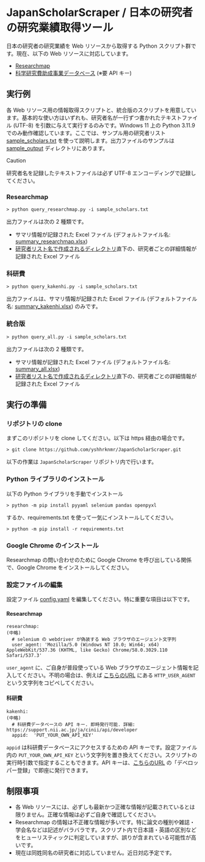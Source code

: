 # JapanScholarScraper / 日本の研究者の研究業績取得ツール
日本の研究者の研究業績を Web リソースから取得する Python スクリプト群です。現在、以下の Web リソースに対応しています。
* [Researchmap](https://researchmap.jp/)
* [科学研究費助成事業データベース](https://kaken.nii.ac.jp/ja/) (※要 API キー)

## 実行例
各 Web リソース用の情報取得スクリプトと、統合版のスクリプトを用意しています。基本的な使い方はいずれも、研究者名が一行ずつ書かれたテキストファイル (UTF-8) を引数に与えて実行するのみです。Windows 11 上の Python 3.11.9 でのみ動作確認しています。ここでは、サンプル用の研究者リスト [sample_scholars.txt](https://github.com/yshhrknmr/JapanScholarScraper/blob/main/sample_scholars.txt) を使って説明します。出力ファイルのサンプルは [sample_output](https://github.com/yshhrknmr/JapanScholarScraper/tree/main/sample_output) ディレクトリにあります。

> [!CAUTION]
> 研究者名を記録したテキストファイルは必ず UTF-8 エンコーディングで記録してください。

### Researchmap
```
> python query_researchmap.py -i sample_scholars.txt
```
出力ファイルは次の 2 種類です。
* サマリ情報が記録された Excel ファイル (デフォルトファイル名: [summary_researchmap.xlsx](https://github.com/yshhrknmr/JapanScholarScraper/blob/main/sample_output/summary_researchmap.xlsx))
* [研究者リスト名で作成されるディレクトリ](https://github.com/yshhrknmr/JapanScholarScraper/tree/main/sample_output/sample_scholars)直下の、研究者ごとの詳細情報が記録された Excel ファイル

### 科研費
```
> python query_kakenhi.py -i sample_scholars.txt
```
出力ファイルは、サマリ情報が記録された Excel ファイル (デフォルトファイル名: [summary_kakenhi.xlsx](https://github.com/yshhrknmr/JapanScholarScraper/blob/main/sample_output/summary_kakenhi.xlsx)) のみです。

### 統合版
```
> python query_all.py -i sample_scholars.txt
```
出力ファイルは次の 2 種類です。
* サマリ情報が記録された Excel ファイル (デフォルトファイル名: [summary_all.xlsx](https://github.com/yshhrknmr/JapanScholarScraper/blob/main/sample_output/summary_all.xlsx))
* [研究者リスト名で作成されるディレクトリ](https://github.com/yshhrknmr/JapanScholarScraper/tree/main/sample_output/sample_scholars)直下の、研究者ごとの詳細情報が記録された Excel ファイル

## 実行の準備
### リポジトリの clone
まずこのリポジトリを clone してください。以下は https 経由の場合です。
```
> git clone https://github.com/yshhrknmr/JapanScholarScraper.git
```
以下の作業は `JapanScholarScraper` リポジトリ内で行います。

### Python ライブラリのインストール
以下の Python ライブラリを手動でインストール
```
> python -m pip install pyyaml selenium pandas openpyxl
```
するか、requirements.txt を使って一気にインストールしてください。
```
> python -m pip install -r requirements.txt
```

### Google Chrome のインストール
Researchmap の問い合わせのために Google Chrome を呼び出している関係で、Google Chrome をインストールしてください。

### 設定ファイルの編集
設定ファイル [config.yaml](https://github.com/yshhrknmr/JapanScholarScraper/blob/main/config.yaml) を編集してください。特に重要な項目は以下です。
#### Researchmap
```
researchmap:
(中略)
  # selenium の webdriver が偽装する Web ブラウザのエージェント文字列
  user_agent: 'Mozilla/5.0 (Windows NT 10.0; Win64; x64) AppleWebKit/537.36 (KHTML, like Gecko) Chrome/58.0.3029.110 Safari/537.3'
```
`user_agent` に、ご自身が普段使っている Web ブラウザのエージェント情報を記入してください。不明の場合は、例えば [こちらのURL](https://testpage.jp/tool/ip_user_agent.php) にある `HTTP_USER_AGENT` という文字列をコピペしてください。
#### 科研費
```
kakenhi:
(中略)
  # 科研費データベースの API キー. 即時発行可能. 詳細: https://support.nii.ac.jp/ja/cinii/api/developer 
  appid:  'PUT_YOUR_OWN_API_KEY'
```
`appid` は科研費データベースにアクセスするための API キーです。設定ファイル内の `PUT_YOUR_OWN_API_KEY` という文字列を置き換えてください。スクリプトの実行時引数で指定することもできます。API キーは、[こちらのURL](https://support.nii.ac.jp/ja/cinii/api/developer) の「デベロッパー登録」で即座に発行できます。

## 制限事項
* 各 Web リソースには、必ずしも最新かつ正確な情報が記載されているとは限りません。正確な情報は必ずご自身で確認してください。
* Researchmap の情報は不正確な情報が多いです。特に論文の種別や雑誌・学会名などは記述がバラバラです。スクリプト内で日本語・英語の区別などをヒューリスティックに判定していますが、誤りが含まれている可能性が高いです。
* 現在は同姓同名の研究者に対応していません。近日対応予定です。

